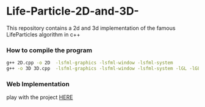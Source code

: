 # Life-Particle-2D-and-3D-
This repository contains a 2d and 3d implementation of the famous LifeParticles algorithm in c++

### How to compile the program

```bash
g++ 2D.cpp -o 2D  -lsfml-graphics -lsfml-window -lsfml-system
g++ -o 3D 3D.cpp  -lsfml-graphics -lsfml-window -lsfml-system -lGL -lGLU
```
### Web Implementation 

play with the project [HERE](https://jorgerando.github.io/Life-Particle-2D-and-3D-/)

